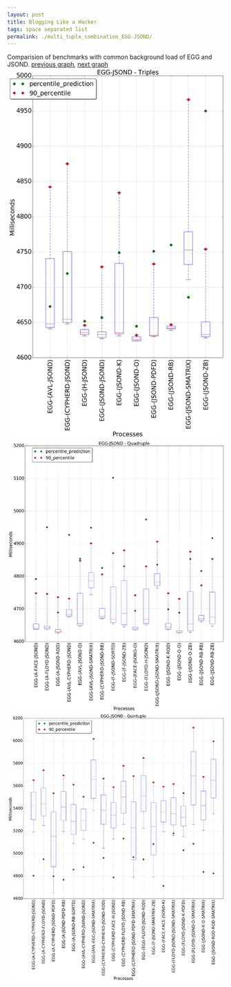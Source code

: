 ```yaml
---
layout: post
title: Blogging Like a Hacker
tags: space separated list
permalink: ./multi_tuple_combination_EGG-JSOND/
---
```


Comparision of benchmarks with common background load of EGG and JSOND.
[previous graph](./multi_tuple_combination_EGG-H/), [next graph](./multi_tuple_combination_EGG-K/)
<img src="./images/triple/EGG/EGG-JSOND_box.png" alt="graph figure"><img src="./images/quadruple/EGG/EGG-JSOND_box.png" alt="graph figure"><img src="./images/quintuple/EGG/EGG-JSOND_box.png" alt="graph figure">
